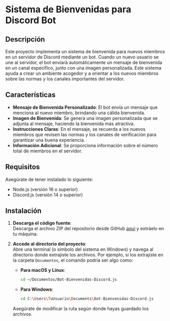 # Sistema de Bienvenidas para Discord Bot

## Descripción

Este proyecto implementa un sistema de bienvenida para nuevos miembros en un servidor de Discord mediante un bot. Cuando un nuevo usuario se une al servidor, el bot enviará automáticamente un mensaje de bienvenida en un canal específico, junto con una imagen personalizada. Este sistema ayuda a crear un ambiente acogedor y a orientar a los nuevos miembros sobre las normas y los canales importantes del servidor.

## Características

- **Mensaje de Bienvenida Personalizado**: El bot envía un mensaje que menciona al nuevo miembro, brindando una cálida bienvenida.
- **Imagen de Bienvenida**: Se genera una imagen personalizada que se adjunta al mensaje, haciendo la bienvenida más atractiva.
- **Instrucciones Claras**: En el mensaje, se recuerda a los nuevos miembros que revisen las normas y los canales de verificación para garantizar una buena experiencia.
- **Información Adicional**: Se proporciona información sobre el número total de miembros en el servidor.

## Requisitos

Asegúrate de tener instalado lo siguiente:

- Node.js (versión 16 o superior)
- Discord.js (versión 14 o superior)

## Instalación

1. **Descarga el código fuente**:  
   Descarga el archivo ZIP del repositorio desde GitHub [aquí](https://github.com/Choco-Latito/Bot-Bienvenidas-Discord.js) y extráelo en tu máquina.

2. **Accede al directorio del proyecto**:  
   Abre una terminal (o símbolo del sistema en Windows) y navega al directorio donde extrajiste los archivos. Por ejemplo, si los extrajiste en la carpeta `Documentos`, el comando podría ser algo como:

   - **Para macOS y Linux**:

     ```bash
     cd ~/Documentos/Bot-Bienvenidas-Discord.js
     ```

   - **Para Windows**:
     ```bash
     cd C:\Users\TuUsuario\Documents\Bot-Bienvenidas-Discord.js
     ```

   Asegúrate de modificar la ruta según donde hayas guardado los archivos.
